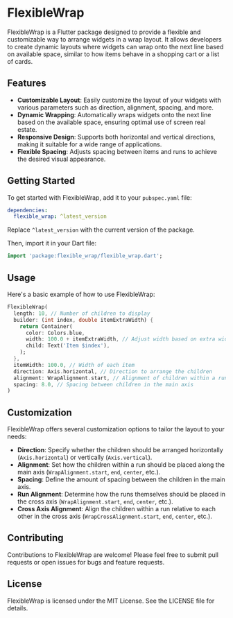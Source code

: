 # FlexibleWrap

FlexibleWrap is a Flutter package designed to provide a flexible and customizable way to arrange widgets in a wrap layout. It allows developers to create dynamic layouts where widgets can wrap onto the next line based on available space, similar to how items behave in a shopping cart or a list of cards.

## Features

- **Customizable Layout**: Easily customize the layout of your widgets with various parameters such as direction, alignment, spacing, and more.
- **Dynamic Wrapping**: Automatically wraps widgets onto the next line based on the available space, ensuring optimal use of screen real estate.
- **Responsive Design**: Supports both horizontal and vertical directions, making it suitable for a wide range of applications.
- **Flexible Spacing**: Adjusts spacing between items and runs to achieve the desired visual appearance.

## Getting Started

To get started with FlexibleWrap, add it to your `pubspec.yaml` file:

```yaml
dependencies:
  flexible_wrap: ^latest_version
```

Replace `^latest_version` with the current version of the package.

Then, import it in your Dart file:

```dart
import 'package:flexible_wrap/flexible_wrap.dart';
```

## Usage

Here's a basic example of how to use FlexibleWrap:

```dart
FlexibleWrap(
  length: 10, // Number of children to display
  builder: (int index, double itemExtraWidth) {
    return Container(
      color: Colors.blue,
      width: 100.0 + itemExtraWidth, // Adjust width based on extra width
      child: Text('Item $index'),
    );
  },
  itemWidth: 100.0, // Width of each item
  direction: Axis.horizontal, // Direction to arrange the children
  alignment: WrapAlignment.start, // Alignment of children within a run
  spacing: 8.0, // Spacing between children in the main axis
)
```

## Customization

FlexibleWrap offers several customization options to tailor the layout to your needs:

- **Direction**: Specify whether the children should be arranged horizontally (`Axis.horizontal`) or vertically (`Axis.vertical`).
- **Alignment**: Set how the children within a run should be placed along the main axis (`WrapAlignment.start`, `end`, `center`, etc.).
- **Spacing**: Define the amount of spacing between the children in the main axis.
- **Run Alignment**: Determine how the runs themselves should be placed in the cross axis (`WrapAlignment.start`, `end`, `center`, etc.).
- **Cross Axis Alignment**: Align the children within a run relative to each other in the cross axis (`WrapCrossAlignment.start`, `end`, `center`, etc.).

## Contributing

Contributions to FlexibleWrap are welcome! Please feel free to submit pull requests or open issues for bugs and feature requests.

## License

FlexibleWrap is licensed under the MIT License. See the LICENSE file for details.


